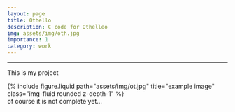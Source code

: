 ```yaml
---
layout: page
title: Othello
description: C code for Othelleo
img: assets/img/oth.jpg
importance: 1
category: work
---
```


---

This is my project 


<div class="row">
    <div class="col-sm mt-3 mt-md-0">
        {% include figure.liquid path="assets/img/ot.jpg" title="example image" class="img-fluid rounded z-depth-1" %}
    </div>

</div>

<div class="caption">
      of course it is not complete yet...
</div>


